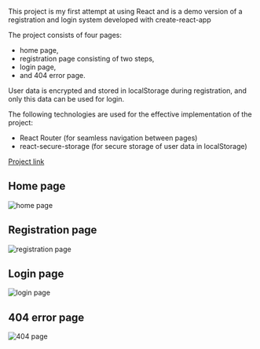 This project is my first attempt at using React and is a demo version of a registration and login system developed with create-react-app

The project consists of four pages: 
- home page, 
- registration page consisting of two steps,
- login page,
- and 404 error page.

User data is encrypted and stored in localStorage during registration, and only this data can be used for login.

The following technologies are used for the effective implementation of the project:
- React Router (for seamless navigation between pages)
- react-secure-storage (for secure storage of user data in localStorage)

[Project link](https://drjbrn.github.io/auth-page-demo/)

## Home page
![home page](https://user-images.githubusercontent.com/112949144/226892222-21b70414-7c13-427c-bdfd-b91a112cfd80.png)

## Registration page
![registration page](https://user-images.githubusercontent.com/112949144/226892588-77aec205-d2a3-4859-a413-bea366347105.png)

## Login page
![login page](https://user-images.githubusercontent.com/112949144/226892604-e2a9ecbc-a70f-47e7-852d-a338945da07a.png)

## 404 error page
![404 page](https://user-images.githubusercontent.com/112949144/226892617-0109ce81-ce0e-4ec6-8d98-2c325a11d9d7.png)


